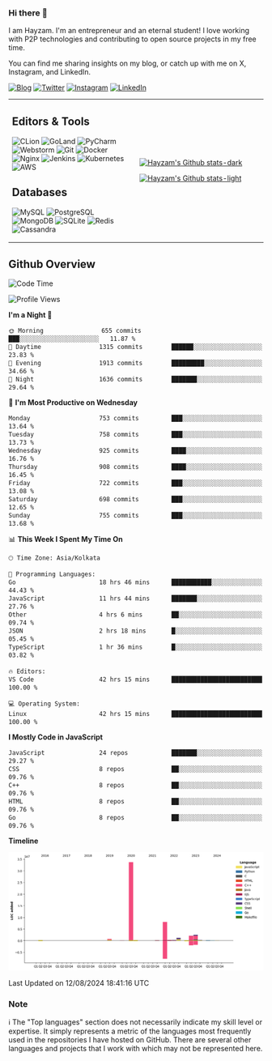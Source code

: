 ### Hi there 👋

I am Hayzam. I'm an entrepreneur and an eternal student! I love working with P2P technologies and contributing to open source projects in my free time.

You can find me sharing insights on my blog, or catch up with me on X, Instagram, and LinkedIn.

[![Blog](https://img.shields.io/badge/Blog-%2312100E.svg?&style=for-the-badge&logo=medium&logoColor=white)](https://hayzam.com)
[![Twitter](https://img.shields.io/badge/Twitter-%231DA1F2.svg?&style=for-the-badge&logo=X&logoColor=white)](https://twitter.com/hayzam_js)
[![Instagram](https://img.shields.io/badge/Instagram-%23E4405F.svg?&style=for-the-badge&logo=instagram&logoColor=white)](https://instagram.com/hayzam.ts)
[![LinkedIn](https://img.shields.io/badge/LinkedIn-%230077B5.svg?&style=for-the-badge&logo=linkedin&logoColor=white)](https://www.linkedin.com/in/hayzam-s-2b9b95139/)

<table width="100%">
<tr>
<td width="50%">

## Editors & Tools

![CLion](https://img.shields.io/badge/-CLion-000000?style=flat&logo=CLion)
![GoLand](https://img.shields.io/badge/-GoLand-000000?style=flat&logo=Goland)
![PyCharm](https://img.shields.io/badge/-PyCharm-000000?style=flat&logo=PyCharm)
![Webstorm](https://img.shields.io/badge/-WebStorm-000000?style=flat&logo=WebStorm)
![Git](https://img.shields.io/badge/-Git-000000?style=flat&logo=git)
![Docker](https://img.shields.io/badge/-Docker-000000?style=flat&logo=docker)
![Nginx](https://img.shields.io/badge/-Nginx-000000?style=flat&logo=nginx)
![Jenkins](https://img.shields.io/badge/-Jenkins-000000?style=flat&logo=jenkins)
![Kubernetes](https://img.shields.io/badge/-Kubernetes-000000?style=flat&logo=kubernetes)
![AWS](https://img.shields.io/badge/-AWS-000000?style=flat&logo=amazon-aws)

## Databases

![MySQL](https://img.shields.io/badge/-MySQL-000000?style=flat&logo=mysql)
![PostgreSQL](https://img.shields.io/badge/-PostgreSQL-000000?style=flat&logo=postgresql)
![MongoDB](https://img.shields.io/badge/-MongoDB-000000?style=flat&logo=mongodb)
![SQLite](https://img.shields.io/badge/-SQLite-000000?style=flat&logo=sqlite)
![Redis](https://img.shields.io/badge/-Redis-000000?style=flat&logo=redis)
![Cassandra](https://img.shields.io/badge/-Cassandra-000000?style=flat&logo=apache-cassandra)
</div>

<td width="50%">
 
[![Hayzam's Github stats-dark](https://github-readme-stats.vercel.app/api?username=hayzamjs&show_icons=true&theme=dark#gh-dark-mode-only)](https://github.com/anuraghazra/github-readme-stats#gh-dark-mode-only)
 
[![Hayzam's Github stats-light](https://github-readme-stats.vercel.app/api?username=hayzamjs&show_icons=true&theme=default#gh-light-mode-only)](https://github.com/anuraghazra/github-readme-stats#gh-light-mode-only)

</td>
</tr>
</table>
 
## Github Overview


<!--START_SECTION:waka-->
![Code Time](http://img.shields.io/badge/Code%20Time-920%20hrs%2051%20mins-blue)

![Profile Views](http://img.shields.io/badge/Profile%20Views-0-blue)

**I'm a Night 🦉** 

```text
🌞 Morning                655 commits         ███░░░░░░░░░░░░░░░░░░░░░░   11.87 % 
🌆 Daytime                1315 commits        ██████░░░░░░░░░░░░░░░░░░░   23.83 % 
🌃 Evening                1913 commits        █████████░░░░░░░░░░░░░░░░   34.66 % 
🌙 Night                  1636 commits        ███████░░░░░░░░░░░░░░░░░░   29.64 % 
```
📅 **I'm Most Productive on Wednesday** 

```text
Monday                   753 commits         ███░░░░░░░░░░░░░░░░░░░░░░   13.64 % 
Tuesday                  758 commits         ███░░░░░░░░░░░░░░░░░░░░░░   13.73 % 
Wednesday                925 commits         ████░░░░░░░░░░░░░░░░░░░░░   16.76 % 
Thursday                 908 commits         ████░░░░░░░░░░░░░░░░░░░░░   16.45 % 
Friday                   722 commits         ███░░░░░░░░░░░░░░░░░░░░░░   13.08 % 
Saturday                 698 commits         ███░░░░░░░░░░░░░░░░░░░░░░   12.65 % 
Sunday                   755 commits         ███░░░░░░░░░░░░░░░░░░░░░░   13.68 % 
```


📊 **This Week I Spent My Time On** 

```text
🕑︎ Time Zone: Asia/Kolkata

💬 Programming Languages: 
Go                       18 hrs 46 mins      ███████████░░░░░░░░░░░░░░   44.43 % 
JavaScript               11 hrs 44 mins      ███████░░░░░░░░░░░░░░░░░░   27.76 % 
Other                    4 hrs 6 mins        ██░░░░░░░░░░░░░░░░░░░░░░░   09.74 % 
JSON                     2 hrs 18 mins       █░░░░░░░░░░░░░░░░░░░░░░░░   05.45 % 
TypeScript               1 hr 36 mins        █░░░░░░░░░░░░░░░░░░░░░░░░   03.82 % 

🔥 Editors: 
VS Code                  42 hrs 15 mins      █████████████████████████   100.00 % 

💻 Operating System: 
Linux                    42 hrs 15 mins      █████████████████████████   100.00 % 
```

**I Mostly Code in JavaScript** 

```text
JavaScript               24 repos            ███████░░░░░░░░░░░░░░░░░░   29.27 % 
CSS                      8 repos             ██░░░░░░░░░░░░░░░░░░░░░░░   09.76 % 
C++                      8 repos             ██░░░░░░░░░░░░░░░░░░░░░░░   09.76 % 
HTML                     8 repos             ██░░░░░░░░░░░░░░░░░░░░░░░   09.76 % 
Go                       8 repos             ██░░░░░░░░░░░░░░░░░░░░░░░   09.76 % 
```



**Timeline**

![Lines of Code chart](https://raw.githubusercontent.com/hayzamjs/hayzamjs/main/assets/bar_graph.png)


 Last Updated on 12/08/2024 18:41:16 UTC
<!--END_SECTION:waka-->


### Note 

:information_source: The "Top languages" section does not necessarily indicate my skill level or expertise. It simply represents a metric of the languages most frequently used in the repositories I have hosted on GitHub. There are several other languages and projects that I work with which may not be represented here. 

